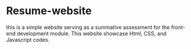 # Resume-website
this is a simple website serving as a summative assessment for the front-end development module.
This website showcase Html, CSS, and Javascript codes.
